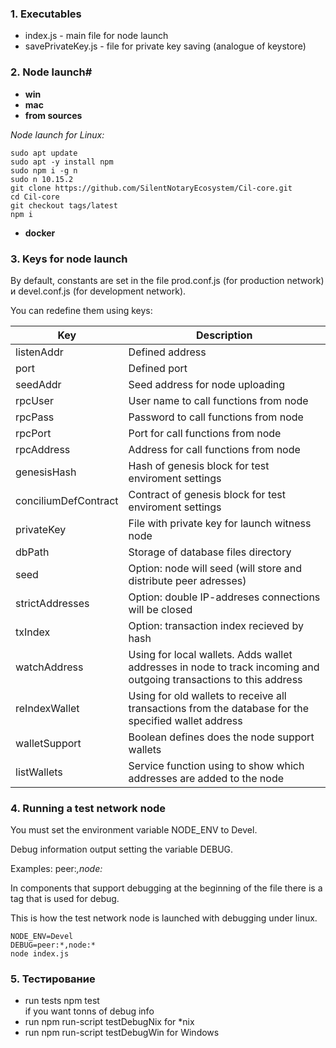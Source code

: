 ### 1. Executables
- index.js - main file for node launch
- savePrivateKey.js - file for private key saving (analogue of keystore)

### 2. Node launch#
- **win**
- **mac**
- **from sources**

*Node launch for Linux:*
```
sudo apt update
sudo apt -y install npm
sudo npm i -g n
sudo n 10.15.2
git clone https://github.com/SilentNotaryEcosystem/Cil-core.git
cd Cil-core
git checkout tags/latest
npm i
```
- **docker**

### 3. Keys for node launch

By default, constants are set in the file prod.conf.js (for production network) и devel.conf.js (for development network). 

You can redefine them using keys:

|Key|Description|
|---|---|
|listenAddr|Defined address|
|port|Defined port|
|seedAddr|Seed address for node uploading|
|rpcUser|User name to call functions from node|
|rpcPass|Password to call functions from node|
|rpcPort|Port for call functions from node|
|rpcAddress|Address for call functions from node|
|genesisHash|Hash of genesis block for test enviroment settings|
|conciliumDefContract|Contract of genesis block for test enviroment settings|
|privateKey|File with private key for launch witness node|
|dbPath|Storage of database files directory|
|seed|Option: node will seed (will store and distribute peer adresses)|
|strictAddresses|Option: double IP-addreses connections will be closed|
|txIndex|Option: transaction index recieved by hash|
|watchAddress|Using for local wallets. Adds wallet addresses in node to track incoming and outgoing transactions to this address|
|reIndexWallet|Using for old wallets to receive all transactions from the database for the specified wallet address|
|walletSupport|Boolean defines does the node support wallets|
|listWallets|Service function using to show which addresses are added to the node|

### 4. Running a test network node
You must set the environment variable NODE_ENV to Devel.

Debug information output setting the variable DEBUG.

Examples: peer:*,node:* 

In components that support debugging at the beginning of the file there is a tag that is used for debug.

This is how the test network node is launched with debugging under linux.

```
NODE_ENV=Devel 
DEBUG=peer:*,node:* 
node index.js
```

### 5. Тестирование

* run tests npm test <br> 
if you want tonns of debug info
* run npm run-script testDebugNix for *nix
* run npm run-script testDebugWin for Windows
